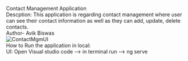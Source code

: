 Contact Management Application
<br>
Descption: This application is regarding contact management where user can see their contact information as well as they can add, update, delete contacts.
<br>
Author- Avik Biswas
<br>
![ContactMgmUI](https://github.com/user-attachments/assets/c80ff806-536f-4440-974c-b459b38f4d36)
<br>
How to Run the application in local:
<br>
UI: Open Visual studio code --> in terminal run --> ng serve
